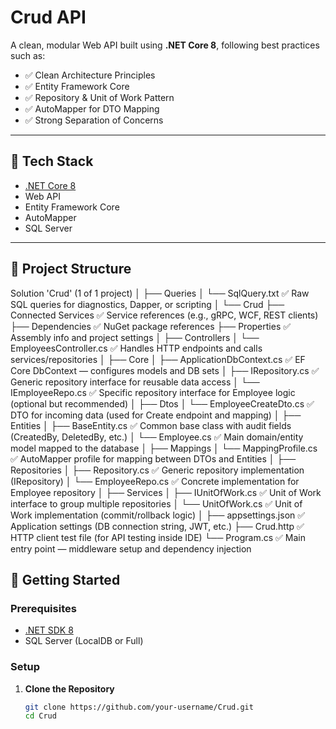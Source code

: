 # Crud API

A clean, modular Web API built using **.NET Core 8**, following best practices such as:

- ✅ Clean Architecture Principles  
- ✅ Entity Framework Core  
- ✅ Repository & Unit of Work Pattern  
- ✅ AutoMapper for DTO Mapping  
- ✅ Strong Separation of Concerns

---

## 🚀 Tech Stack

- [.NET Core 8](https://dotnet.microsoft.com/en-us/download)
- Web API
- Entity Framework Core
- AutoMapper
- SQL Server

---

## 📁 Project Structure

Solution 'Crud' (1 of 1 project)
│
├── Queries
│   └── SqlQuery.txt                   ✅ Raw SQL queries for diagnostics, Dapper, or scripting
│
└── Crud
    ├── Connected Services             ✅ Service references (e.g., gRPC, WCF, REST clients)
    ├── Dependencies                   ✅ NuGet package references
    ├── Properties                     ✅ Assembly info and project settings
    │
    ├── Controllers
    │   └── EmployeesController.cs     ✅ Handles HTTP endpoints and calls services/repositories
    │
    ├── Core
    │   ├── ApplicationDbContext.cs    ✅ EF Core DbContext — configures models and DB sets
    │   ├── IRepository.cs             ✅ Generic repository interface for reusable data access
    │   └── IEmployeeRepo.cs           ✅ Specific repository interface for Employee logic (optional but recommended)
    │
    ├── Dtos
    │   └── EmployeeCreateDto.cs       ✅ DTO for incoming data (used for Create endpoint and mapping)
    │
    ├── Entities
    │   ├── BaseEntity.cs              ✅ Common base class with audit fields (CreatedBy, DeletedBy, etc.)
    │   └── Employee.cs                ✅ Main domain/entity model mapped to the database
    │
    ├── Mappings
    │   └── MappingProfile.cs          ✅ AutoMapper profile for mapping between DTOs and Entities
    │
    ├── Repositories
    │   ├── Repository.cs              ✅ Generic repository implementation (IRepository)
    │   └── EmployeeRepo.cs            ✅ Concrete implementation for Employee repository
    │
    ├── Services
    │   ├── IUnitOfWork.cs             ✅ Unit of Work interface to group multiple repositories
    │   └── UnitOfWork.cs              ✅ Unit of Work implementation (commit/rollback logic)
    │
    ├── appsettings.json               ✅ Application settings (DB connection string, JWT, etc.)
    ├── Crud.http                      ✅ HTTP client test file (for API testing inside IDE)
    └── Program.cs                     ✅ Main entry point — middleware setup and dependency injection



## 🔧 Getting Started

### Prerequisites

- [.NET SDK 8](https://dotnet.microsoft.com/en-us/download/dotnet/8.0)
- SQL Server (LocalDB or Full)

### Setup

1. **Clone the Repository**
   ```bash
   git clone https://github.com/your-username/Crud.git
   cd Crud

